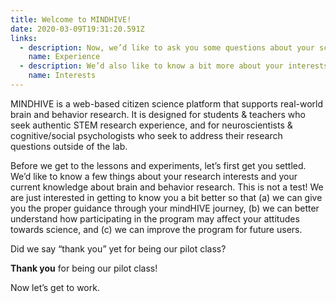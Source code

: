 ```yaml
---
title: Welcome to MINDHIVE!
date: 2020-03-09T19:31:20.591Z
links:
  - description: Now, we’d like to ask you some questions about your science experience and attitudes.
    name: Experience
  - description: We’d also like to know a bit more about your interests.
    name: Interests
---
```


MINDHIVE is a web-based citizen science platform that supports real-world brain and behavior research.
It is designed for students & teachers who seek authentic STEM research experience, and for neuroscientists & cognitive/social psychologists who seek to address their research questions outside of the lab.

Before we get to the lessons and experiments, let’s first get you settled. We’d like to know a few things about your research interests and your current knowledge about brain and behavior research. This is not a test! We are just interested in getting to know you a bit better so that (a) we can give you the proper guidance through your mindHIVE journey, (b) we can better understand how participating in the program may affect your attitudes towards science, and (c) we can improve the program for future users.

Did we say “thank you” yet for being our pilot class?

**Thank you** for being our pilot class!

Now let’s get to work.
